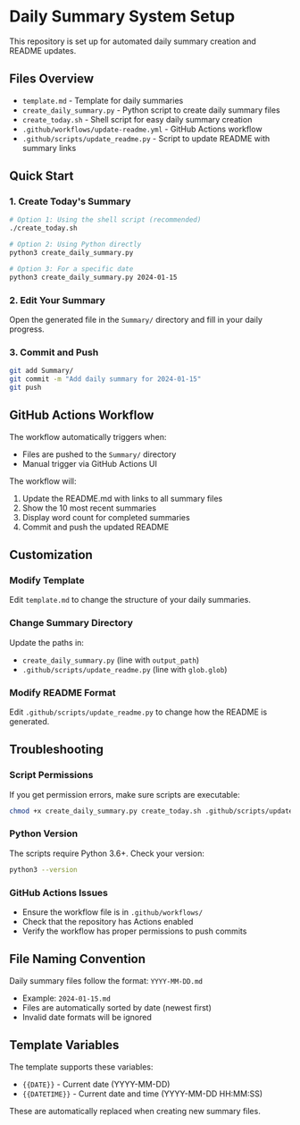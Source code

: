# Daily Summary System Setup

This repository is set up for automated daily summary creation and README updates.

## Files Overview

- `template.md` - Template for daily summaries
- `create_daily_summary.py` - Python script to create daily summary files
- `create_today.sh` - Shell script for easy daily summary creation
- `.github/workflows/update-readme.yml` - GitHub Actions workflow
- `.github/scripts/update_readme.py` - Script to update README with summary links

## Quick Start

### 1. Create Today's Summary
```bash
# Option 1: Using the shell script (recommended)
./create_today.sh

# Option 2: Using Python directly
python3 create_daily_summary.py

# Option 3: For a specific date
python3 create_daily_summary.py 2024-01-15
```

### 2. Edit Your Summary
Open the generated file in the `Summary/` directory and fill in your daily progress.

### 3. Commit and Push
```bash
git add Summary/
git commit -m "Add daily summary for 2024-01-15"
git push
```

## GitHub Actions Workflow

The workflow automatically triggers when:
- Files are pushed to the `Summary/` directory
- Manual trigger via GitHub Actions UI

The workflow will:
1. Update the README.md with links to all summary files
2. Show the 10 most recent summaries
3. Display word count for completed summaries
4. Commit and push the updated README

## Customization

### Modify Template
Edit `template.md` to change the structure of your daily summaries.

### Change Summary Directory
Update the paths in:
- `create_daily_summary.py` (line with `output_path`)
- `.github/scripts/update_readme.py` (line with `glob.glob`)

### Modify README Format
Edit `.github/scripts/update_readme.py` to change how the README is generated.

## Troubleshooting

### Script Permissions
If you get permission errors, make sure scripts are executable:
```bash
chmod +x create_daily_summary.py create_today.sh .github/scripts/update_readme.py
```

### Python Version
The scripts require Python 3.6+. Check your version:
```bash
python3 --version
```

### GitHub Actions Issues
- Ensure the workflow file is in `.github/workflows/`
- Check that the repository has Actions enabled
- Verify the workflow has proper permissions to push commits

## File Naming Convention

Daily summary files follow the format: `YYYY-MM-DD.md`
- Example: `2024-01-15.md`
- Files are automatically sorted by date (newest first)
- Invalid date formats will be ignored

## Template Variables

The template supports these variables:
- `{{DATE}}` - Current date (YYYY-MM-DD)
- `{{DATETIME}}` - Current date and time (YYYY-MM-DD HH:MM:SS)

These are automatically replaced when creating new summary files. 